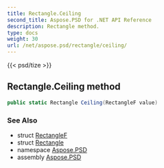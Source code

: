 ```yaml
---
title: Rectangle.Ceiling
second_title: Aspose.PSD for .NET API Reference
description: Rectangle method. 
type: docs
weight: 30
url: /net/aspose.psd/rectangle/ceiling/
---
```

{{< psd/tize >}}
## Rectangle.Ceiling method

```csharp
public static Rectangle Ceiling(RectangleF value)
```

### See Also

* struct [RectangleF](../../rectanglef/)
* struct [Rectangle](../)
* namespace [Aspose.PSD](../../rectangle/)
* assembly [Aspose.PSD](../../../)


